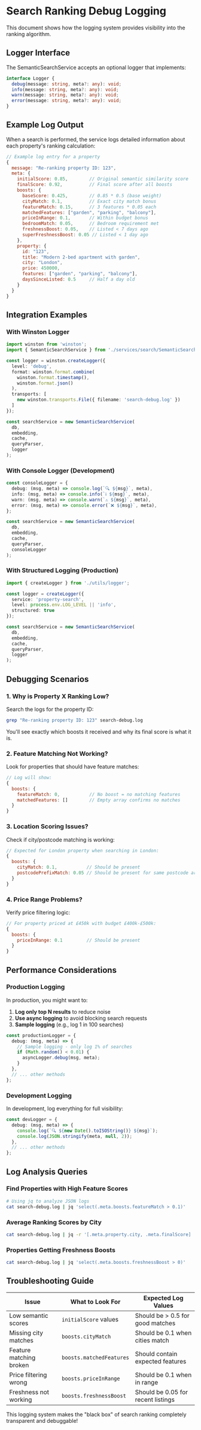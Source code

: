 # Search Ranking Debug Logging

This document shows how the logging system provides visibility into the ranking algorithm.

## Logger Interface

The SemanticSearchService accepts an optional logger that implements:

```typescript
interface Logger {
  debug(message: string, meta?: any): void;
  info(message: string, meta?: any): void;
  warn(message: string, meta?: any): void;
  error(message: string, meta?: any): void;
}
```

## Example Log Output

When a search is performed, the service logs detailed information about each property's ranking calculation:

```javascript
// Example log entry for a property
{
  message: "Re-ranking property ID: 123",
  meta: {
    initialScore: 0.85,        // Original semantic similarity score
    finalScore: 0.92,          // Final score after all boosts
    boosts: {
      baseScore: 0.425,        // 0.85 * 0.5 (base weight)
      cityMatch: 0.1,          // Exact city match bonus
      featureMatch: 0.15,      // 3 features * 0.05 each
      matchedFeatures: ["garden", "parking", "balcony"],
      priceInRange: 0.1,       // Within budget bonus
      bedroomMatch: 0.05,      // Bedroom requirement met
      freshnessBoost: 0.05,    // Listed < 7 days ago
      superFreshnessBoost: 0.05 // Listed < 1 day ago
    },
    property: {
      id: "123",
      title: "Modern 2-bed apartment with garden",
      city: "London",
      price: 450000,
      features: ["garden", "parking", "balcony"],
      daysSinceListed: 0.5     // Half a day old
    }
  }
}
```

## Integration Examples

### With Winston Logger

```typescript
import winston from 'winston';
import { SemanticSearchService } from './services/search/SemanticSearchService';

const logger = winston.createLogger({
  level: 'debug',
  format: winston.format.combine(
    winston.format.timestamp(),
    winston.format.json()
  ),
  transports: [
    new winston.transports.File({ filename: 'search-debug.log' })
  ]
});

const searchService = new SemanticSearchService(
  db, 
  embedding, 
  cache, 
  queryParser, 
  logger
);
```

### With Console Logger (Development)

```typescript
const consoleLogger = {
  debug: (msg, meta) => console.log(`🔍 ${msg}`, meta),
  info: (msg, meta) => console.info(`ℹ️ ${msg}`, meta),
  warn: (msg, meta) => console.warn(`⚠️ ${msg}`, meta),
  error: (msg, meta) => console.error(`❌ ${msg}`, meta),
};

const searchService = new SemanticSearchService(
  db, 
  embedding, 
  cache, 
  queryParser, 
  consoleLogger
);
```

### With Structured Logging (Production)

```typescript
import { createLogger } from './utils/logger';

const logger = createLogger({
  service: 'property-search',
  level: process.env.LOG_LEVEL || 'info',
  structured: true
});

const searchService = new SemanticSearchService(
  db, 
  embedding, 
  cache, 
  queryParser, 
  logger
);
```

## Debugging Scenarios

### 1. Why is Property X Ranking Low?

Search the logs for the property ID:

```bash
grep "Re-ranking property ID: 123" search-debug.log
```

You'll see exactly which boosts it received and why its final score is what it is.

### 2. Feature Matching Not Working?

Look for properties that should have feature matches:

```javascript
// Log will show:
{
  boosts: {
    featureMatch: 0,           // No boost = no matching features
    matchedFeatures: []        // Empty array confirms no matches
  }
}
```

### 3. Location Scoring Issues?

Check if city/postcode matching is working:

```javascript
// Expected for London property when searching in London:
{
  boosts: {
    cityMatch: 0.1,           // Should be present
    postcodePrefixMatch: 0.05 // Should be present for same postcode area
  }
}
```

### 4. Price Range Problems?

Verify price filtering logic:

```javascript
// For property priced at £450k with budget £400k-£500k:
{
  boosts: {
    priceInRange: 0.1         // Should be present
  }
}
```

## Performance Considerations

### Production Logging

In production, you might want to:

1. **Log only top N results** to reduce noise
2. **Use async logging** to avoid blocking search requests
3. **Sample logging** (e.g., log 1 in 100 searches)

```typescript
const productionLogger = {
  debug: (msg, meta) => {
    // Sample logging - only log 1% of searches
    if (Math.random() < 0.01) {
      asyncLogger.debug(msg, meta);
    }
  },
  // ... other methods
};
```

### Development Logging

In development, log everything for full visibility:

```typescript
const devLogger = {
  debug: (msg, meta) => {
    console.log(`🔍 ${new Date().toISOString()} ${msg}`);
    console.log(JSON.stringify(meta, null, 2));
  },
  // ... other methods
};
```

## Log Analysis Queries

### Find Properties with High Feature Scores

```bash
# Using jq to analyze JSON logs
cat search-debug.log | jq 'select(.meta.boosts.featureMatch > 0.1)'
```

### Average Ranking Scores by City

```bash
cat search-debug.log | jq -r '[.meta.property.city, .meta.finalScore] | @csv'
```

### Properties Getting Freshness Boosts

```bash
cat search-debug.log | jq 'select(.meta.boosts.freshnessBoost > 0)'
```

## Troubleshooting Guide

| Issue | What to Look For | Expected Log Values |
|-------|------------------|-------------------|
| Low semantic scores | `initialScore` values | Should be > 0.5 for good matches |
| Missing city matches | `boosts.cityMatch` | Should be 0.1 when cities match |
| Feature matching broken | `boosts.matchedFeatures` | Should contain expected features |
| Price filtering wrong | `boosts.priceInRange` | Should be 0.1 when in range |
| Freshness not working | `boosts.freshnessBoost` | Should be 0.05 for recent listings |

This logging system makes the "black box" of search ranking completely transparent and debuggable!